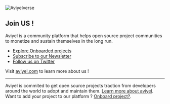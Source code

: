 

![Aviyelverse](https://user-images.githubusercontent.com/37651620/150901562-049bb2d4-53b7-4b1d-805d-ff22495d413c.png)


## Join US ! 

Aviyel is a community platform that helps open source project communities to monetize and sustain themselves in the long run.

* [Explore Onboarded projects](https://aviyel.com/projects)
* [Subscribe to our Newsletter](https://aviyel-newsletter.netlify.app/)
* [Follow us on Twitter](https://twitter.com/AviyelHq)

Visit [aviyel.com](https://aviyel.com/discussions) to learn more about us !

----

Aviyel is commited to get open source projects traction from developers around the world to adopt and maintain them. [Learn more about aviyel](https://aviyel.com/about). Want to add your project to our platform ? [Onboard project?](https://aviyel.com/projects).

